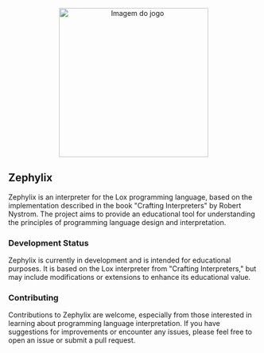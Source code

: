 
<p align="center">
  <img src="https://github.com/alvarorichard/Zephylix/assets/88117897/8f6f5a64-5a12-4b18-9b92-d6c18f0ecb34" alt="Imagem do jogo"  width="300" height="300" />
</p>

## Zephylix 

Zephylix is an interpreter for the Lox programming language, based on the implementation described in the book "Crafting Interpreters" by Robert Nystrom. The project aims to provide an educational tool for understanding the principles of programming language design and interpretation.

### Development Status

Zephylix is currently in development and is intended for educational purposes. It is based on the Lox interpreter from "Crafting Interpreters," but may include modifications or extensions to enhance its educational value.

### Contributing

Contributions to Zephylix are welcome, especially from those interested in learning about programming language interpretation. If you have suggestions for improvements or encounter any issues, please feel free to open an issue or submit a pull request.
